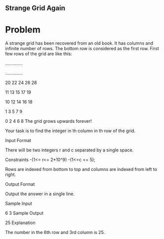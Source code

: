 ## Strange Grid Again

# Problem

A strange grid has been recovered from an old book. It has  columns and infinite number of rows. The bottom row is considered as the first row. First few rows of the grid are like this:

..............

..............

20 22 24 26 28

11 13 15 17 19

10 12 14 16 18

 1  3  5  7  9

 0  2  4  6  8
The grid grows upwards forever!

Your task is to find the integer in th column in th row of the grid.

Input Format

There will be two integers r and c separated by a single space.

Constraints
-(1<= r<= 2*10^9)
-(1<=c <= 5);



Rows are indexed from bottom to top and columns are indexed from left to right.

Output Format

Output the answer in a single line.

Sample Input

6 3
Sample Output

25
Explanation

The number in the 6th row and 3rd column is 25.